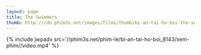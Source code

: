 ```yaml
---
layout: page
title: The Swimmers
thumb: http://cdn.phim3s.net/images/films/thumb/bi-an-tai-ho-boi-the-swimmers-2014.jpg
---
```

{% include jwpadv src='//phim3s.net/phim-le/bi-an-tai-ho-boi_8143/xem-phim//video.mp4' %}